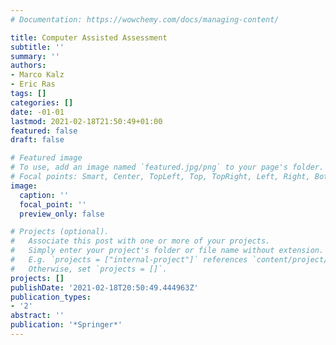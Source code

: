 ```yaml
---
# Documentation: https://wowchemy.com/docs/managing-content/

title: Computer Assisted Assessment
subtitle: ''
summary: ''
authors:
- Marco Kalz
- Eric Ras
tags: []
categories: []
date: -01-01
lastmod: 2021-02-18T21:50:49+01:00
featured: false
draft: false

# Featured image
# To use, add an image named `featured.jpg/png` to your page's folder.
# Focal points: Smart, Center, TopLeft, Top, TopRight, Left, Right, BottomLeft, Bottom, BottomRight.
image:
  caption: ''
  focal_point: ''
  preview_only: false

# Projects (optional).
#   Associate this post with one or more of your projects.
#   Simply enter your project's folder or file name without extension.
#   E.g. `projects = ["internal-project"]` references `content/project/deep-learning/index.md`.
#   Otherwise, set `projects = []`.
projects: []
publishDate: '2021-02-18T20:50:49.444963Z'
publication_types:
- '2'
abstract: ''
publication: '*Springer*'
---
```

